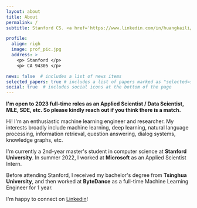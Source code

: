 ```yaml
---
layout: about
title: About
permalink: /
subtitle: Stanford CS. <a href='https://www.linkedin.com/in/huangkaili/'>LinkedIn</a>. <a href='mailto:kaili@cs.stanford.edu'>Email</a>. 

profile:
  align: righ
  image: prof_pic.jpg
  address: >
    <p> Stanford </p>
    <p> CA 94305 </p>

news: false  # includes a list of news items
selected_papers: true # includes a list of papers marked as "selected={true}"
social: true  # includes social icons at the bottom of the page
---
```


**I'm open to 2023 full-time roles as an Applied Scientist / Data Scientist, MLE, SDE, etc. So please kindly reach out if you think there is a match.**

Hi! I'm an enthusiastic machine learning engineer and researcher. My interests broadly include machine learning, deep learning, natural language processing, information retrieval, question answering, dialog systems, knowledge graphs, etc.

I'm currently a 2nd-year master's student in computer science at **Stanford University**. In summer 2022, I worked at **Microsoft** as an Applied Scientist Intern.

Before attending Stanford, I received my bachelor's degree from **Tsinghua University**, and then worked at **ByteDance** as a full-time Machine Learning Engineer for 1 year.

I'm happy to connect on [Linkedin](https://www.linkedin.com/in/huangkaili/)!


<!-- Write your biography here. Tell the world about yourself. Link to your favorite [subreddit](http://reddit.com). You can put a picture in, too. The code is already in, just name your picture `prof_pic.jpg` and put it in the `img/` folder.

Put your address / P.O. box / other info right below your picture. You can also disable any these elements by editing `profile` property of the YAML header of your `_pages/about.md`. Edit `_bibliography/papers.bib` and Jekyll will render your [publications page](/al-folio/publications/) automatically.

Link to your social media connections, too. This theme is set up to use [Font Awesome icons](http://fortawesome.github.io/Font-Awesome/) and [Academicons](https://jpswalsh.github.io/academicons/), like the ones below. Add your Facebook, Twitter, LinkedIn, Google Scholar, or just disable all of them. -->
